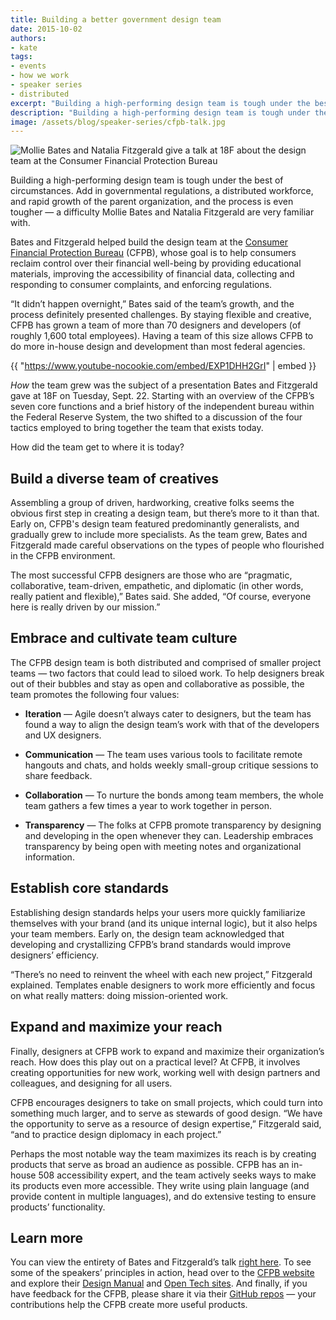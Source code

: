 ```yaml
---
title: Building a better government design team
date: 2015-10-02
authors:
- kate
tags:
- events
- how we work
- speaker series
- distributed
excerpt: "Building a high-performing design team is tough under the best of circumstances. Add in governmental regulations, a distributed workforce, and rapid growth of the parent organization, and the process is even tougher."
description: "Building a high-performing design team is tough under the best of circumstances. Add in governmental regulations, a distributed workforce, and rapid growth of the parent organization, and the process is even tougher."
image: /assets/blog/speaker-series/cfpb-talk.jpg
---
```


![Mollie Bates and Natalia Fitzgerald give a talk at 18F about the design team at the Consumer
Financial Protection Bureau]({{site.baseurl}}/assets/blog/speaker-series/cfpb-talk.jpg)

Building a high-performing design team is tough under the best of
circumstances. Add in governmental regulations, a distributed workforce,
and rapid growth of the parent organization, and the process is even
tougher — a difficulty Mollie Bates and Natalia Fitzgerald are very
familiar with.

Bates and Fitzgerald helped build the design team at the [Consumer
Financial Protection Bureau](http://www.consumerfinance.gov/) (CFPB),
whose goal is to help consumers reclaim control over their financial
well-being by providing educational materials, improving the
accessibility of financial data, collecting and responding to consumer
complaints, and enforcing regulations.

“It didn’t happen overnight,” Bates said of the team’s growth, and the
process definitely presented challenges. By staying flexible and
creative, CFPB has grown a team of more than 70 designers and developers
(of roughly 1,600 total employees). Having a team of this size allows
CFPB to do more in-house design and development than most federal
agencies.

{{ "https://www.youtube-nocookie.com/embed/EXP1DHH2GrI" | embed }}

*How* the team grew was the subject of a presentation Bates and
Fitzgerald gave at 18F on Tuesday, Sept. 22. Starting with an overview
of the CFPB’s seven core functions and a brief history of the
independent bureau within the Federal Reserve System, the two shifted to
a discussion of the four tactics employed to bring together the team
that exists today.

How did the team get to where it is today?

## Build a diverse team of creatives

Assembling a group of driven, hardworking, creative folks seems the
obvious first step in creating a design team, but there’s more to it
than that. Early on, CFPB's design team featured predominantly
generalists, and gradually grew to include more specialists. As the team
grew, Bates and Fitzgerald made careful observations on the types of
people who flourished in the CFPB environment.

The most successful CFPB designers are those who are “pragmatic,
collaborative, team-driven, empathetic, and diplomatic (in other words,
really patient and flexible),” Bates said. She added, “Of course,
everyone here is really driven by our mission.”

## Embrace and cultivate team culture

The CFPB design team is both distributed and comprised of smaller
project teams — two factors that could lead to siloed work. To help
designers break out of their bubbles and stay as open and collaborative
as possible, the team promotes the following four values:

-   **Iteration** — Agile doesn’t always cater to designers, but the team has found a way to align the design team’s work with that of the developers and UX designers.

-   **Communication** — The team uses various tools to facilitate remote hangouts and chats, and holds weekly small-group critique sessions to share feedback.

-   **Collaboration** — To nurture the bonds among team members, the whole team gathers a few times a year to work together in person.

-   **Transparency** — The folks at CFPB promote transparency by designing and developing in the open whenever they can. Leadership embraces transparency by being open with meeting notes and organizational information.

## Establish core standards

Establishing design standards helps your users more quickly familiarize
themselves with your brand (and its unique internal logic), but it also
helps your team members. Early on, the design team acknowledged that
developing and crystallizing CFPB’s brand standards would improve
designers’ efficiency.

“There’s no need to reinvent the wheel with each new project,”
Fitzgerald explained. Templates enable designers to work more
efficiently and focus on what really matters: doing mission-oriented
work.

## Expand and maximize your reach

Finally, designers at CFPB work to expand and maximize their
organization’s reach. How does this play out on a practical level? At
CFPB, it involves creating opportunities for new work, working well with
design partners and colleagues, and designing for all users.

CFPB encourages designers to take on small projects, which could turn
into something much larger, and to serve as stewards of good design. “We
have the opportunity to serve as a resource of design expertise,”
Fitzgerald said, “and to practice design diplomacy in each project.”

Perhaps the most notable way the team maximizes its reach is by creating
products that serve as broad an audience as possible. CFPB has an
in-house 508 accessibility expert, and the team actively seeks ways to
make its products even more accessible. They write using plain language
(and provide content in multiple languages), and do extensive testing to
ensure products’ functionality.

## Learn more

You can view the entirety of Bates and Fitzgerald’s talk [right
here](https://www.youtube.com/watch?v=EXP1DHH2GrI). To see some of the
speakers’ principles in action, head over to the [CFPB website](http://www.consumerfinance.gov/)
and explore their [Design Manual](https://cfpb.github.io/design-manual/)
and [Open Tech sites](http://cfpb.github.io/). And finally, if
you have feedback for the CFPB, please share it via their [GitHub repos](https://github.com/cfpb) — your
contributions help the CFPB create more useful products.
